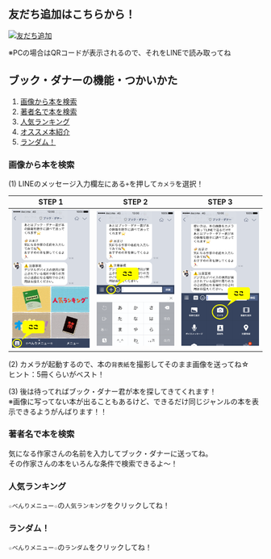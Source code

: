 ## 友だち追加はこちらから！

<a href="https://line.me/R/ti/p/%40cbk5362b"><img height="36" border="0" alt="友だち追加" src="https://scdn.line-apps.com/n/line_add_friends/btn/ja.png"></a>

※PCの場合はQRコードが表示されるので、それをLINEで読み取ってね

## ブック・ダナーの機能・つかいかた

1. [画像から本を検索](#画像から本を検索)
1. [著者名で本を検索](#著者名で本を検索)
1. [人気ランキング](#人気ランキング)
1. [オススメ本紹介](#オススメ本紹介)
1. [ランダム！](#ランダム！)

### 画像から本を検索

(1) LINEのメッセージ入力欄左にある`+`を押して`カメラ`を選択！

| STEP 1 | STEP 2 | STEP 3 |
|---|---|---|
| ![](https://raw.githubusercontent.com/akumavideo/bookdanner-assets/master/images/manual_1.png) | ![](https://raw.githubusercontent.com/akumavideo/bookdanner-assets/master/images/manual_2.png) | ![](https://raw.githubusercontent.com/akumavideo/bookdanner-assets/master/images/manual_3.png) |

(2) カメラが起動するので、本の`背表紙`を撮影してそのまま画像を送ってね☆  
ヒント：5冊くらいがベスト！

(3) 後は待ってればブック・ダナー君が本を探してきてくれます！  
※画像に写ってない本が出ることもあるけど、できるだけ同じジャンルの本を表示できるようがんばります！！

### 著者名で本を検索

気になる作家さんの名前を入力してブック・ダナーに送ってね。  
その作家さんの本をいろんな条件で検索できるよ～！

### 人気ランキング

`☆べんりメニュー☆`の`人気ランキング`をクリックしてね！

### ランダム！

`☆べんりメニュー☆`の`ランダム`をクリックしてね！
